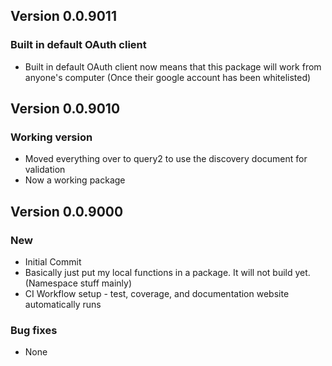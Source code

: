 ## Version 0.0.9011
### Built in default OAuth client
* Built in default OAuth client now means that this package will work from anyone's computer (Once their google account has been whitelisted)


## Version 0.0.9010
### Working version
* Moved everything over to query2 to use the discovery document for validation
* Now a working package


## Version 0.0.9000
### New
* Initial Commit
* Basically just put my local functions in a package. It will not build yet. (Namespace stuff mainly)
* CI Workflow setup - test, coverage, and documentation website automatically runs

### Bug fixes
* None

